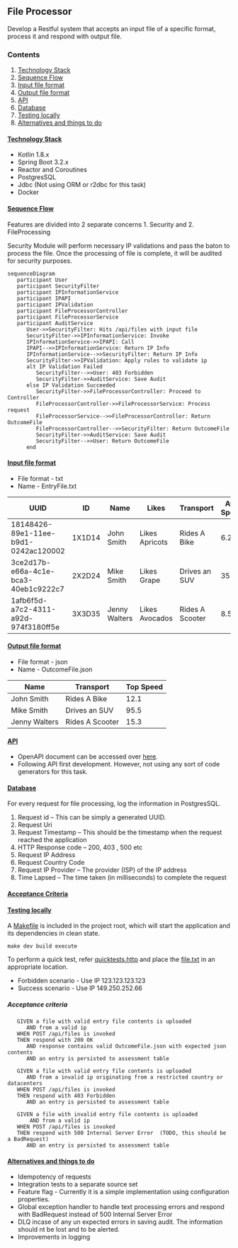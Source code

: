 ## File Processor

Develop a Restful system that accepts an input file of a specific format, process it and respond with output file.

### Contents

1. [Technology Stack](#technology-stack)
2. [Sequence Flow](#sequence-flow)
3. [Input file format](#input-file-format)
4. [Output file format](#output-file-format)
5. [API](#api)
6. [Database](#database)
7. [Testing locally](#testing-locally)
8. [Alternatives and things to do](#alternatives-and-things-to-do)

#### [Technology Stack](#technology-stack)
* Kotlin 1.8.x
* Spring Boot 3.2.x
* Reactor and Coroutines
* PostgresSQL
* Jdbc (Not using ORM or r2dbc for this task)
* Docker

#### [Sequence Flow](#sequence-flow)

Features are divided into 2 separate concerns 1. Security and 2. FileProcessing

Security Module will perform necessary IP validations and pass the baton to process the file. Once the processing of file is complete, it will be audited for security purposes.

```mermaid
sequenceDiagram
   participant User
   participant SecurityFilter
   participant IPInformationService
   participant IPAPI
   participant IPValidation
   participant FileProcessorController
   participant FileProcessorService
   participant AuditService
      User->>SecurityFilter: Hits /api/files with input file
      SecurityFilter->>IPInformationService: Invoke
      IPInformationService->>IPAPI: Call
      IPAPI-->>IPInformationService: Return IP Info
      IPInformationService-->>SecurityFilter: Return IP Info
      SecurityFilter->>IPValidation: Apply rules to validate ip
      alt IP Validation Failed
         SecurityFilter-->>User: 403 Forbidden
         SecurityFilter->>AuditService: Save Audit
      else IP Validation Succeeded
         SecurityFilter->>FileProcessorController: Proceed to Controller
         FileProcessorController->>FileProcessorService: Process request
         FileProcessorService-->>FileProcessorController: Return OutcomeFile
         FileProcessorController-->>SecurityFilter: Return OutcomeFile
         SecurityFilter->>AuditService: Save Audit
         SecurityFilter-->>User: Return OutcomeFile
      end
```

#### [Input file format](#input-file-format)

* File format - txt
* Name - EntryFile.txt

| UUID                                 | ID     | Name          | Likes          | Transport       | Avg Speed | Top Speed |
|--------------------------------------|--------|---------------|----------------|-----------------|-----------|-----------|
| 18148426-89e1-11ee-b9d1-0242ac120002 | 1X1D14 | John Smith    | Likes Apricots | Rides A Bike    | 6.2       | 12.1      |
| 3ce2d17b-e66a-4c1e-bca3-40eb1c9222c7 | 2X2D24 | Mike Smith    | Likes Grape    | Drives an SUV   | 35.0      | 95.5      |
| 1afb6f5d-a7c2-4311-a92d-974f3180ff5e | 3X3D35 | Jenny Walters | Likes Avocados | Rides A Scooter | 8.5       | 15.3      |

#### [Output file format](#output-file-format)

* File format - json
* Name - OutcomeFile.json

| Name          | Transport       | Top Speed |
|---------------|-----------------|-----------|
| John Smith    | Rides A Bike    | 12.1      |
| Mike Smith    | Drives an SUV   | 95.5      |
| Jenny Walters | Rides A Scooter | 15.3      |

#### [API](#api)
* OpenAPI document can be accessed over [here](src/main/resources/openapi.yaml). 
* Following API first development. However, not using any sort of code generators for this task.


#### [Database](#database)
For every request for file processing, log the information in PostgresSQL.
1. Request id – This can be simply a generated UUID.
2. Request Uri
3. Request Timestamp – This should be the timestamp when the request reached the
   application
4. HTTP Response code – 200, 403 , 500 etc
5. Request IP Address
6. Request Country Code
7. Request IP Provider – The provider (ISP) of the IP address
8. Time Lapsed – The time taken (in milliseconds) to complete the request

#### [Acceptance Criteria](#acceptance-criteria)

#### [Testing locally](#testing-locally)

A [Makefile](Makefile) is included in the project root, which will start the application and its dependencies in clean state.
```shell
make dev build execute
```
To perform a quick test, refer [quicktests.http](quicktests.http) and place the [file.txt](file.txt) in an appropriate location.
* Forbidden scenario - Use IP 123.123.123.123
* Success scenario - Use IP 149.250.252.66

##### Acceptance criteria
```text
   GIVEN a file with valid entry file contents is uploaded
      AND from a valid ip
   WHEN POST /api/files is invoked
   THEN respond with 200 OK
      AND response contains valid OutcomeFile.json with expected json contents
      AND an entry is persisted to assessment table
      
   GIVEN a file with valid entry file contents is uploaded
      AND from a invalid ip originating from a restricted country or datacenters
   WHEN POST /api/files is invoked
   THEN respond with 403 Forbidden
      AND an entry is persisted to assessment table
   
   GIVEN a file with invalid entry file contents is uploaded
       AND from a valid ip
   WHEN POST /api/files is invoked
   THEN respond with 500 Internal Server Error  (TODO, this should be a BadRequest)
      AND an entry is persisted to assessment table
```

#### [Alternatives and things to do](#alternatives-and-things-to-do)
* Idempotency of requests
* Integration tests to a separate source set
* Feature flag - Currently it is a simple implementation using configuration properties. 
* Global exception handler to handle text processing errors and respond with BadRequest instead of 500 Internal Server Error
* DLQ incase of any un expected errors in saving audit. The information should nt be lost and to be alerted.
* Improvements  in logging